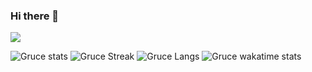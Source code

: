 ### Hi there 👋

![](https://komarev.com/ghpvc/?username=Gruce&color=6d66eb&label=Profile_Views)
 
![Gruce stats](https://github-readme-stats.vercel.app/api?username=Gruce&show_icons=true&theme=tokyonight) 
![Gruce Streak](https://github-readme-streak-stats.herokuapp.com/?user=Gruce&theme=tokyonight)
![Gruce Langs](https://github-readme-stats.vercel.app/api/top-langs/?username=Gruce&theme=tokyonight&layout=compact)
![Gruce wakatime stats](https://github-readme-stats.vercel.app/api/wakatime?username=Gruce&theme=tokyonight)
